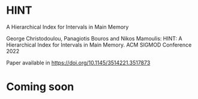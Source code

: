 # HINT
A Hierarchical Index for Intervals in Main Memory

George Christodoulou, Panagiotis Bouros and Nikos Mamoulis: HINT: A Hierarchical Index for Intervals in Main Memory. ACM SIGMOD Conference 2022

Paper available in https://doi.org/10.1145/3514221.3517873

# Coming soon
